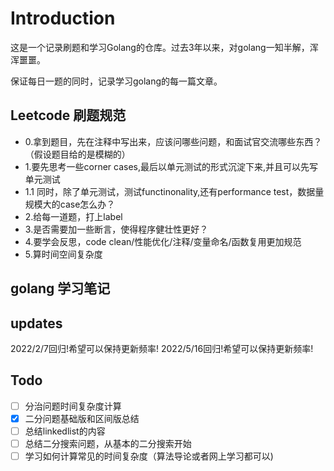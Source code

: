 # Introduction
这是一个记录刷题和学习Golang的仓库。过去3年以来，对golang一知半解，浑浑噩噩。

保证每日一题的同时，记录学习golang的每一篇文章。


## Leetcode 刷题规范

- 0.拿到题目，先在注释中写出来，应该问哪些问题，和面试官交流哪些东西？（假设题目给的是模糊的）
- 1.要先思考一些corner cases,最后以单元测试的形式沉淀下来,并且可以先写单元测试
- 1.1 同时，除了单元测试，测试functinonality,还有performance test，数据量规模大的case怎么办？
- 2.给每一道题，打上label
- 3.是否需要加一些断言，使得程序健壮性更好？
- 4.要学会反思，code clean/性能优化/注释/变量命名/函数复用更加规范
- 5.算时间空间复杂度


## golang 学习笔记

## updates
2022/2/7回归!希望可以保持更新频率!
2022/5/16回归!希望可以保持更新频率!

## Todo
- [ ] 分治问题时间复杂度计算
- [x] 二分问题基础版和区间版总结
- [ ] 总结linkedlist的内容
- [ ] 总结二分搜索问题，从基本的二分搜索开始
- [ ] 学习如何计算常见的时间复杂度（算法导论或者网上学习都可以)
